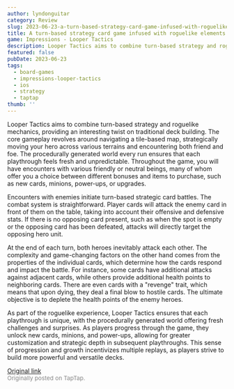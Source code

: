 ```yaml
---
author: lyndonguitar
category: Review
slug: 2023-06-23-a-turn-based-strategy-card-game-infused-with-roguelike-elements-demo-impressions-loope
title: A turn-based strategy card game infused with roguelike elements | Demo Impressions - Looper Tactics
game: Impressions - Looper Tactics
description: Looper Tactics aims to combine turn-based strategy and roguelike mechanics, providing an interesting twist on traditional deck building. The core gameplay revolves around navigating a tile-based map, strategically moving your hero across various terrains and encountering both friend and foe. The procedurally generated world every run ensures that each playthrough feels fresh and unpredictable. Throughout the game, you will have encounters with various friendly or neutral beings, many of whom offer you a choice between different bonuses and items to purchase, such as new cards, minions, power-ups, or upgrades.
featured: false
pubDate: 2023-06-23
tags:
  - board-games
  - impressions-looper-tactics
  - ios
  - strategy
  - taptap
thumb: ''
---
```


Looper Tactics aims to combine turn-based strategy and roguelike mechanics, providing an interesting twist on traditional deck building. The core gameplay revolves around navigating a tile-based map, strategically moving your hero across various terrains and encountering both friend and foe. The procedurally generated world every run ensures that each playthrough feels fresh and unpredictable. Throughout the game, you will have encounters with various friendly or neutral beings, many of whom offer you a choice between different bonuses and items to purchase, such as new cards, minions, power-ups, or upgrades.

Encounters with enemies initiate turn-based strategic card battles. The combat system is straightforward. Player cards will attack the enemy card in front of them on the table, taking into account their offensive and defensive stats. If there is no opposing card present, such as when the spot is empty or the opposing card has been defeated, attacks will directly target the opposing hero unit.

At the end of each turn, both heroes inevitably attack each other. The complexity and game-changing factors on the other hand comes from the properties of the individual cards, which determine how the cards respond and impact the battle. For instance, some cards have additional attacks against adjacent cards, while others provide additional health points to neighboring cards. There are even cards with a "revenge" trait, which means that upon dying, they deal a final blow to hostile cards. The ultimate objective is to deplete the health points of the enemy heroes.

As part of the roguelike experience, Looper Tactics ensures that each playthrough is unique, with the procedurally generated world offering fresh challenges and surprises. As players progress through the game, they unlock new cards, minions, and power-ups, allowing for greater customization and strategic depth in subsequent playthroughs. This sense of progression and growth incentivizes multiple replays, as players strive to build more powerful and versatile decks.

[Original link](https://www.taptap.io/post/5878247)<br><span style="font-size: 0.95em; color: #888;">Originally posted on TapTap.</span>